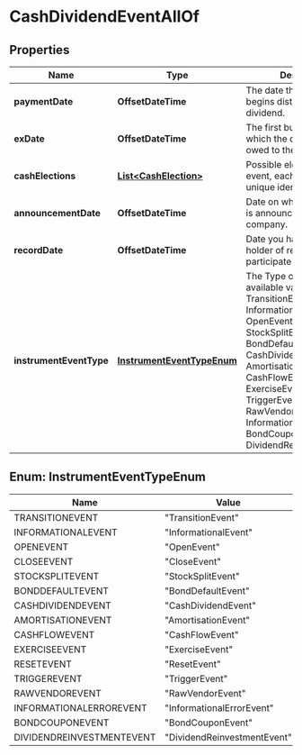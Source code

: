 

# CashDividendEventAllOf


## Properties

Name | Type | Description | Notes
------------ | ------------- | ------------- | -------------
**paymentDate** | **OffsetDateTime** | The date the company begins distributing the dividend. | 
**exDate** | **OffsetDateTime** | The first business day on which the dividend is not owed to the buying party. | 
**cashElections** | [**List&lt;CashElection&gt;**](CashElection.md) | Possible elections for this event, each keyed with a unique identifier. | 
**announcementDate** | **OffsetDateTime** | Date on which the dividend is announced by the company. |  [optional]
**recordDate** | **OffsetDateTime** | Date you have to be the holder of record in order to participate in the tender. |  [optional]
**instrumentEventType** | [**InstrumentEventTypeEnum**](#InstrumentEventTypeEnum) | The Type of Event. The available values are: TransitionEvent, InformationalEvent, OpenEvent, CloseEvent, StockSplitEvent, BondDefaultEvent, CashDividendEvent, AmortisationEvent, CashFlowEvent, ExerciseEvent, ResetEvent, TriggerEvent, RawVendorEvent, InformationalErrorEvent, BondCouponEvent, DividendReinvestmentEvent | 



## Enum: InstrumentEventTypeEnum

Name | Value
---- | -----
TRANSITIONEVENT | &quot;TransitionEvent&quot;
INFORMATIONALEVENT | &quot;InformationalEvent&quot;
OPENEVENT | &quot;OpenEvent&quot;
CLOSEEVENT | &quot;CloseEvent&quot;
STOCKSPLITEVENT | &quot;StockSplitEvent&quot;
BONDDEFAULTEVENT | &quot;BondDefaultEvent&quot;
CASHDIVIDENDEVENT | &quot;CashDividendEvent&quot;
AMORTISATIONEVENT | &quot;AmortisationEvent&quot;
CASHFLOWEVENT | &quot;CashFlowEvent&quot;
EXERCISEEVENT | &quot;ExerciseEvent&quot;
RESETEVENT | &quot;ResetEvent&quot;
TRIGGEREVENT | &quot;TriggerEvent&quot;
RAWVENDOREVENT | &quot;RawVendorEvent&quot;
INFORMATIONALERROREVENT | &quot;InformationalErrorEvent&quot;
BONDCOUPONEVENT | &quot;BondCouponEvent&quot;
DIVIDENDREINVESTMENTEVENT | &quot;DividendReinvestmentEvent&quot;



